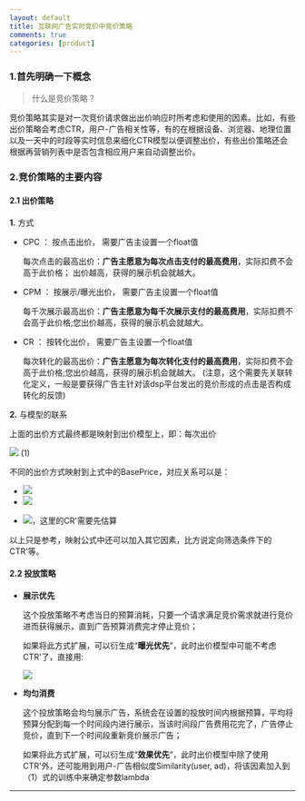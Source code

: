 ```yaml
---
layout: default
title: 互联网广告实时竞价中竞价策略
comments: true
categories: [product]
---
```


### 1.首先明确一下概念

> 什么是竞价策略？

竞价策略其实是对一次竞价请求做出出价响应时所考虑和使用的因素。比如，有些出价策略会考虑CTR，用户-广告相关性等，有的在根据设备、浏览器、地理位置以及一天中的时段等实时信息来细化CTR模型以便调整出价，有些出价策略还会根据再营销列表中是否包含相应用户来自动调整出价。

### 2.竞价策略的主要内容

#### 2.1 出价策略

**1.** 方式

- CPC ： 按点击出价， 需要广告主设置一个float值
 
	每次点击的最高出价：**广告主愿意为每次点击支付的最高费用**，实际扣费不会高于此价格； 出价越高，获得的展示机会就越大。

- CPM ： 按展示/曝光出价， 需要广告主设置一个float值

	每千次展示最高出价：**广告主愿意为每千次展示支付的最高费用**，实际扣费不会高于此价格;您出价越高，获得的展示机会就越大。

- CR ： 按转化出价， 需要广告主设置一个float值

	每次转化的最高出价：**广告主愿意为每次转化支付的最高费用**，实际扣费不会高于此价格;您出价越高，获得的展示机会就越大。
	(注意，这个需要先关联转化定义，一般是要获得广告主针对该dsp平台发出的竞价形成的点击是否构成转化的反馈)

**2.** 与模型的联系

上面的出价方式最终都是映射到出价模型上，即：每次出价

<img src="http://latex.codecogs.com/png.latex? BidPrice = BasePrice*(\frac{CTR'}{BaseCTR})^{\lambda}">
 (1)

不同的出价方式映射到上式中的BasePrice，对应关系可以是：

- <img src="http://latex.codecogs.com/png.latex? BasePrice = CPC*{CTR}'">

- <img src="http://latex.codecogs.com/png.latex? BasePrice = CPM/1000">

- <img src="http://latex.codecogs.com/png.latex? BasePrice = CR/({CR}'*{CTR}')">，这里的CR'需要先估算

以上只是参考，映射公式中还可以加入其它因素，比方说定向筛选条件下的CTR'等。


#### 2.2 投放策略

- **展示优先**

	这个投放策略不考虑当日的预算消耗，只要一个请求满足竞价需求就进行竞价进而获得展示，直到广告预算消费完才停止竞价；
	
	如果将此方式扩展，可以衍生成“**曝光优先**”，此时出价模型中可能不考虑CTR'了，直接用:

	<img src="http://latex.codecogs.com/png.latex? Similarity(user, ad)*CPM/1000"> 

- **均匀消费**

	这个投放策略会均匀展示广告，系统会在设置的投放时间内根据预算，平均将预算分配到每一个时间段内进行展示，当该时间段广告费用花完了，广告停止竞价，直到下一个时间段重新竞价展示广告；
	
	如果将此方式扩展，可以衍生成“**效果优先**”，此时出价模型中除了使用CTR'外，还可能用到用户-广告相似度Similarity(user, ad)，将该因素加入到（1）式的训练中来确定参数lambda

----------
